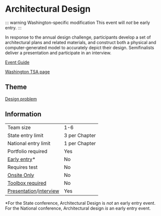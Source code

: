 # Architectural Design

::: warning Washington-specific modification
This event will _not_ be early entry.
:::

In response to the annual design challenge, participants develop a set of architectural plans and related materials, and construct both a physical and computer-generated model to accurately depict their design. Semifinalists deliver a presentation and participate in an interview.

[Event Guide](https://lwsd.sharepoint.com/:b:/r/sites/GR-JHS-TechnologyStudentAssociation-SCA/Shared%20Documents/2024-25/Event%20Guides/HS%20-%20Architectural%20Design.pdf)

[Washington TSA page](https://www.washingtontsa.org/high-school-events/architectural-design)

## Theme

[Design problem](https://www.dropbox.com/scl/fi/s83ky98jrrpgo9ohdv6vz/Architectural-Design-2025-Design-Problem-Museum-Revised.pdf?rlkey=yx7eppihotrl7m4x1h2ou7w7r&e=1&dl=0)

## Information

|                                              |               |
| -------------------------------------------- | ------------- |
| Team size                                    | 1-6           |
| State entry limit                            | 3 per Chapter |
| National entry limit                         | 1 per Chapter |
| Portfolio required                           | Yes           |
| [Early entry](/#terms)\*                     | No            |
| Requires test                                | No            |
| [Onsite Only](/#terms)                       | No            |
| [Toolbox required](/#terms)                  | No            |
| [Presentation](/#terms)/[interview](/#terms) | Yes           |

\*For the State conference, Architectural Design is _not_ an early entry event. For the National conference, Architectural design _is_ an early entry event.
